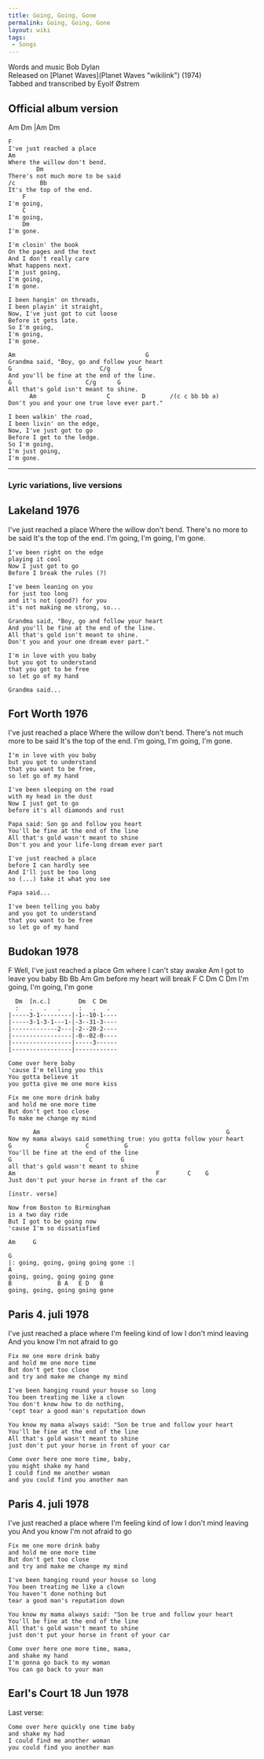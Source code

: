 ```yaml
---
title: Going, Going, Gone
permalink: Going, Going, Gone
layout: wiki
tags:
 - Songs
---
```


Words and music Bob Dylan  
Released on [Planet Waves](Planet Waves "wikilink") (1974)  
Tabbed and transcribed by Eyolf Østrem

<h2 class="songversion">
Official album version

</h2>
    Am   Dm   |Am   Dm

    F
    I've just reached a place
    Am
    Where the willow don't bend.
            Dm
    There's not much more to be said
    /c       Bb
    It's the top of the end.
        F
    I'm going,
        C
    I'm going,
        Dm
    I'm gone.

    I'm closin' the book
    On the pages and the text
    And I don't really care
    What happens next.
    I'm just going,
    I'm going,
    I'm gone.

    I been hangin' on threads,
    I been playin' it straight,
    Now, I've just got to cut loose
    Before it gets late.
    So I'm going,
    I'm going,
    I'm gone.

    Am                                     G
    Grandma said, "Boy, go and follow your heart
    G                         C/g        G
    And you'll be fine at the end of the line.
    G                     C/g      G
    All that's gold isn't meant to shine.
          Am                    C         D       /(c c bb bb a)
    Don't you and your one true love ever part."

    I been walkin' the road,
    I been livin' on the edge,
    Now, I've just got to go
    Before I get to the ledge.
    So I'm going,
    I'm just going,
    I'm gone.

* * * * *

<h3>
Lyric variations, live versions

</h3>
<h2 class="songversion">
Lakeland 1976

</h2>
    I've just reached a place
    Where the willow don't bend.
    There's no more to be said
    It's the top of the end.
    I'm going,
    I'm going,
    I'm gone.

    I've been right on the edge
    playing it cool
    Now I just got to go
    Before I break the rules (?)

    I've been leaning on you
    for just too long
    and it's not (good?) for you
    it's not making me strong, so...

    Grandma said, "Boy, go and follow your heart
    And you'll be fine at the end of the line.
    All that's gold isn't meant to shine.
    Don't you and your one dream ever part."

    I'm in love with you baby
    but you got to understand
    that you got to be free
    so let go of my hand

    Grandma said...

<h2 class="songversion">
Fort Worth 1976

</h2>
    I've just reached a place
    Where the willow don't bend.
    There's not much more to be said
    It's the top of the end.
    I'm going,
    I'm going,
    I'm gone.

    I'm in love with you baby
    but you got to understand
    that you want to be free,
    so let go of my hand

    I've been sleeping on the road
    with my head in the dust
    Now I just got to go
    before it's all diamonds and rust

    Papa said: Son go and follow you heart
    You'll be fine at the end of the line
    All that's gold wasn't meant to shine
    Don't you and your life-long dream ever part

    I've just reached a place
    before I can hardly see
    And I'll just be too long
    so (...) take it what you see

    Papa said...

    I've been telling you baby
    and you got to understand
    that you want to be free
    so let go of my hand

<h2 class="songversion">
Budokan 1978

</h2>
               F
    Well, I've just reached a place
    Gm
    where I can't stay awake
    Am
    I got to leave you baby
              Bb Bb Am   Gm
    before my heart will break
        F          C          Dm   C  Dm
    I'm going, I'm going, I'm gone

      Dm  [n.c.]        Dm  C Dm
      :   .   .   .     :   .   .
    |-----3-1---------|-1--10-1----
    |-----3-1-3-1---1-|-3--31-3----
    |-------------2---|-2--20-2----
    |-----------------|-0--02-0----
    |-----------------|-----3------
    |-----------------|------------

    Come over here baby
    'cause I'm telling you this
    You gotta believe it
    you gotta give me one more kiss

    Fix me one more drink baby
    and hold me one more time
    But don't get too close
    To make me change my mind

           Am                                                     G
    Now my mama always said something true: you gotta follow your heart
    G                     C          G
    You'll be fine at the end of the line
    G                      C        G
    all that's gold wasn't meant to shine
    Am                                        F        C    G
    Just don't put your horse in front of the car

    [instr. verse]

    Now from Boston to Birmingham
    is a two day ride
    But I got to be going now
    'cause I'm so dissatisfied

    Am     G

    G
    |: going, going, going going gone :|
    A
    going, going, going going gone
    B             B A   E D   B
    going, going, going going gone

<h2 class="songversion">
Paris 4. juli 1978

</h2>
    I've just reached a place
    where I'm feeling kind of low
    I don't mind leaving
    And you know I'm not afraid to go

    Fix me one more drink baby
    and hold me one more time
    But don't get too close
    and try and make me change my mind

    I've been hanging round your house so long
    You been treating me like a clown
    You don't know how to do nothing,
    'cept tear a good man's reputation down

    You know my mama always said: "Son be true and follow your heart
    You'll be fine at the end of the line
    All that's gold wasn't meant to shine
    just don't put your horse in front of your car

    Come over here one more time, baby,
    you might shake my hand
    I could find me another woman
    and you could find you another man

<h2 class="songversion">
Paris 4. juli 1978

</h2>
    I've just reached a place
    where I'm feeling kind of low
    I don't mind leaving you
    And you know I'm not afraid to go

    Fix me one more drink baby
    and hold me one more time
    But don't get too close
    and try and make me change my mind

    I've been hanging round your house so long
    You been treating me like a clown
    You haven't done nothing but
    tear a good man's reputation down

    You know my mama always said: "Son be true and follow your heart
    You'll be fine at the end of the line
    All that's gold wasn't meant to shine
    just don't put your horse in front of your car

    Come over here one more time, mama,
    and shake my hand
    I'm gonna go back to my woman
    You can go back to your man

<h2 class="songversion">
Earl's Court 18 Jun 1978

</h2>
Last verse:

    Come over here quickly one time baby
    and shake my had
    I could find me another woman
    you could find you another man
